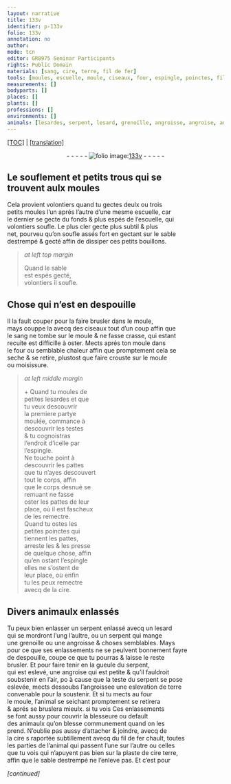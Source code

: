```yaml
---
layout: narrative
title: 133v
identifier: p-133v
folio: 133v
annotation: no
author:
mode: tcn
editor: GR8975 Seminar Participants
rights: Public Domain
materials: [sang, cire, terre, fil de fer]
tools: [moules, escuelle, moule, ciseaux, four, espingle, poinctes, fil de fer, plaste de cire terre]
measurements: []
bodyparts: []
places: []
plants: []
professions: []
environments: []
animals: [lesardes, serpent, lesard, grenoille, angroisse, angroise, angroissee]
---
```


<p><a href="{{ site.baseurl }}/normalized/">[TOC]</a> | <a href="{{ site.baseurl }}/texts/p-133v_tl/" target="_blank">[translation]</a></p><div class="folio" align="center">- - - - - <a href="http://gallica.bnf.fr/ark:/12148/btv1b10500001g/f272.image" target="_blank"><img src="https://cu-mkp.github.io/2017-workshop-edition/assets/photo-icon.png" alt="folio image: " style="display:inline-block; margin-bottom:-3px;"/>133v</a> - - - - - </div>  
  

##  Le soufleme<span class="exp">n</span>t et petits trous qui se<br/> trouvent aulx <span class="tl">moules</span>

 
 Cela provient volontiers quand tu gectes deulx ou trois<br/> petits <span class="tl">moules</span> l’un aprés l’autre d’une mesme <span class="tl">escuelle</span>, car<br/> le dernier se gecte du fonds & plus espés de l’<span class="tl">escuelle</span>, qui<br/> volontiers soufle. Le plus cler gecte plus subtil & plus<br/> net, pourveu qu’on soufle assés fort en gectant sur le sable<br/> destrempé & gecté affin de dissiper ces petits bouillons.
 
> *at left top margin*
> 
> 
>   Quand le sable<br/> est espés gecté,<br/> volontiers il soufle.
 
 
  

## Chose qui n’est en despouille

 
 Il la fault couper pour la faire brusler dans le <span class="tl">moule</span>,<br/> mays couppe la avecq des <span class="tl">ciseaux</span> tout d’un coup affin que<br/> le <span class="m">sang</span> ne tombe sur le <span class="tl">moule</span> & ne fasse crasse, qui estant<br/> recuite est difficille à oster. Mects aprés ton <span class="tl">moule</span> dans<br/> le <span class="tl">four</span> ou semblable chaleur affin que promptem<span class="exp">ent</span> cela se<br/> seche & se retire, plustost que faire crouste sur le <span class="tl">moule</span><br/> ou moisissure.
 
> *at left middle margin*
> 
> 
>   \+ Quand tu moules de<br/> petites <span class="al">lesardes</span> et que<br/> tu veux descouvrir<br/> la premiere partye<br/> moulée, commance à<br/> descouvrir les testes<br/> & tu cognoistras<br/> l’endroit d’icelle par<br/> l’<span class="tl">espingle</span>.<br/> Ne touche point à<br/> descouvrir les pattes<br/> que tu n’ayes descouvert<br/> tout le corps, affin<br/> que le corps desnué se<br/> remuant ne fasse<br/> oster les pattes de leur<br/> place, où il est fascheux<br/> de les remectre.<br/> Quand tu ostes les<br/> petites <span class="tl">poinctes</span> qui<br/> tiennent les pattes,<br/> arreste les & les presse<br/> de quelque chose, affin<br/> qu’en osta<span class="exp">n</span>t l’<span class="tl">espingle</span><br/> elles ne s’ostent de<br/> leur place, où enfin<br/> tu les peux remectre<br/> avecq de la <span class="m">cire</span>.
 
 
  

## Divers animaulx enlassés

 
 Tu peux bien enlasser un <span class="al">serpent</span> <span class="del">enlassé</span> avecq un <span class="al">lesard</span><br/> qui se mordront l’ung l’aultre, ou un <span class="al">serpent</span> qui mange<br/> une <span class="al">grenoille</span> ou une <span class="al">angrois<span class="del">s</span>e</span> & choses semblables. Mays<br/> pour ce que ses enlassements ne se peulvent bonnement fayre<br/> de despouille, coupe ce que tu pourras & laisse le reste<br/> brusler. Et pour faire tenir en la gueule du <span class="al">serpent</span>,<br/> qui est eslevé, une <span class="al">angroise</span> qui est petite & qu’il fauldroit<br/> soubstenir en l’air, <span class="del">po</span> à cause que la teste du <span class="al">serpent</span> se pose<br/> eslevée, mects dessoubs l’<span class="al">angrois<span class="del">se</span>e</span> une eslevation de <span class="m">terre</span><br/> convenable pour la soustenir. Et si tu mects au <span class="tl">four</span><br/> le <span class="tl">moule</span>, l’animal se seichant promptem<span class="exp">ent</span> se retirera<br/> & aprés se bruslera mieulx. <span class="del">si tu vois</span> Ces enlassem<span class="exp">ents</span><br/> se font aussy pour couvrir la blesseure ou default<br/> des animaulx qu’on blesse communem<span class="exp">ent</span> quand on les<br/> prend. N’oublie pas aussy d’attacher & joindre, avecq de<br/> la <span class="m">cire</span> <span class="del">s</span> raportée subtillem<span class="exp">ent</span> avecq du <span class="tl"><span class="m">fil de fer</span></span> chault, toutes<br/> les parties de l’animal qui passent l’une sur l’autre ou celles<br/> que tu vois qui n’apuyent pas bien sur la <span class="tl">plaste de <span class="del"><span class="m">cire</span></span> <span class="m">terre</span></span>,<br/> affin que le sable destrempé ne l’enleve pas. Et c’est pour
 
*[continued]*
 
